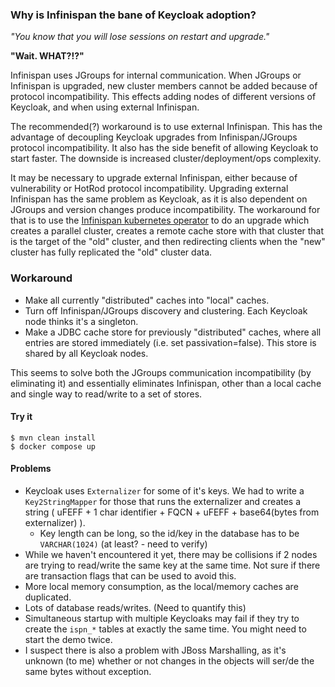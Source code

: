 

### Why is Infinispan the bane of Keycloak adoption?

*"You know that you will lose sessions on restart and upgrade."*

**"Wait. WHAT?!?"**

Infinispan uses JGroups for internal communication. When JGroups or Infinispan is upgraded, new cluster members cannot be added because of protocol incompatibility. This effects adding nodes of different versions of Keycloak, and when using external Infinispan.

The recommended(?) workaround is to use external Infinispan. This has the advantage of decoupling Keycloak upgrades from Infinispan/JGroups protocol incompatibility. It also has the side benefit of allowing Keycloak to start faster. The downside is increased cluster/deployment/ops complexity.

It may be necessary to upgrade external Infinispan, either because of vulnerability or HotRod protocol incompatibility. Upgrading external Infinispan has the same problem as Keycloak, as it is also dependent on JGroups and version changes produce incompatibility. The workaround for that is to use the [Infinispan kubernetes operator](https://infinispan.org/docs/infinispan-operator/main/operator.html#cluster-upgrades_upgrading-clusters) to do an upgrade which creates a parallel cluster, creates a remote cache store with that cluster that is the target of the "old" cluster, and then redirecting clients when the "new" cluster has fully replicated the "old" cluster data.


### Workaround 

- Make all currently "distributed" caches into "local" caches.
- Turn off Infinispan/JGroups discovery and clustering. Each Keycloak node thinks it's a singleton.
- Make a JDBC cache store for previously "distributed" caches, where all entries are stored immediately (i.e. set passivation=false). This store is shared by all Keycloak nodes.

This seems to solve both the JGroups communication incompatibility (by eliminating it) and essentially eliminates Infinispan, other than a local cache and single way to read/write to a set of stores.

#### Try it

```
$ mvn clean install
$ docker compose up
```

#### Problems

- Keycloak uses `Externalizer` for some of it's keys. We had to write a `Key2StringMapper` for those that runs the externalizer and creates a string ( uFEFF + 1 char identifier + FQCN + uFEFF + base64(bytes from externalizer) ).
  - Key length can be long, so the id/key in the database has to be `VARCHAR(1024)` (at least? - need to verify)
- While we haven't encountered it yet, there may be collisions if 2 nodes are trying to read/write the same key at the same time. Not sure if there are transaction flags that can be used to avoid this.
- More local memory consumption, as the local/memory caches are duplicated.
- Lots of database reads/writes. (Need to quantify this)
- Simultaneous startup with multiple Keycloaks may fail if they try to create the `ispn_*` tables at exactly the same time. You might need to start the demo twice.
- I suspect there is also a problem with JBoss Marshalling, as it's unknown (to me) whether or not changes in the objects will ser/de the same bytes without exception.
